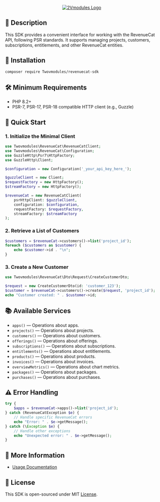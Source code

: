 <p align="center"><a href="https://2vmodules.com" target="_blank">
    <img src="https://2vmodules.com/images/logo.svg" alt="2Vmodules Logo">
</a></p>

## 📌 Description

This SDK provides a convenient interface for working with the RevenueCat API, following PSR standards. It supports managing projects, customers, subscriptions, entitlements, and other RevenueCat entities.

## 🚀 Installation

```sh
composer require Twovmodules/revenuecat-sdk
```

## 🛠 Minimum Requirements

- PHP 8.2+
- PSR-7, PSR-17, PSR-18 compatible HTTP client (e.g., Guzzle)

## 📖 Quick Start

### 1. Initialize the Minimal Client

```php
use Twovmodules\RevenueCat\RevenueCatClient;
use Twovmodules\RevenueCat\Configuration;
use GuzzleHttp\Psr7\HttpFactory;
use GuzzleHttp\Client;

$configuration = new Configuration('_your_api_key_here_');

$guzzleClient = new Client;
$requestFactory = new HttpFactory();
$streamFactory = new HttpFactory();

$revenueCat = new RevenueCatClient(
    psrHttpClient: $guzzleClient,
    configuration: $configuration,
    requestFactory: $requestFactory,
    streamFactory: $streamFactory
);
```

### 2. Retrieve a List of Customers

```php
$customers = $revenueCat->customers()->list('project_id');
foreach ($customers as $customer) {
    echo $customer->id . "\n";
}
```

### 3. Create a New Customer

```php
use Twovmodules\RevenueCat\Dto\Request\CreateCustomerDto;

$request = new CreateCustomerDto(id: 'customer_123');
$customer = $revenueCat->customers()->create($request, 'project_id');
echo "Customer created: " . $customer->id;
```

## 📚 Available Services

- `apps()` — Operations about apps.
- `projects()` — Operations about projects.
- `customers()` — Operations about customers.
- `offerings()` — Operations about offerings.
- `subscriptions()` — Operations about subscriptions.
- `entitlements()` — Operations about entitlements.
- `products()` — Operations about products.
- `invoices()` — Operations about invoices.
- `overviewMetrics()` — Operations about chart metrics.
- `packages()` — Operations about packages.
- `purchases()` — Operations about purchases.

## ⚠️ Error Handling

```php
try {
    $apps = $revenueCat->apps()->list('project_id');
} catch (RevenueCatException $e) {
    // Handle specific RevenueCat errors
    echo "Error: " . $e->getMessage();
} catch (\Exception $e) {
    // Handle other exceptions
    echo "Unexpected error: " . $e->getMessage();
}
```

## 📖 More Information

- [Usage Documentation](docs/Usage.md)

## 📄 License
This SDK is open-sourced under MIT [License](LICENSE.MD).
